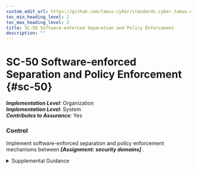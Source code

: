 ```yaml
---
custom_edit_url: https://github.com/tamus-cyber/standards.cyber.tamus.edu/tree/main/static/content/tamus.edu/TAMUS_profile.xml
toc_min_heading_level: 2
toc_max_heading_level: 2
title: SC-50 Software-enforced Separation and Policy Enforcement
description: ""
---
```


# SC-50 Software-enforced Separation and Policy Enforcement {#sc-50}

_**Implementation Level**_: Organization\
_**Implementation Level**_: System\
_**Contributes to Assurance**_: Yes

### Control

Implement software-enforced separation and policy enforcement mechanisms between <strong> <em>[Assignment: security domains]</em> </strong>.

<details>
  <summary>Supplemental Guidance</summary>

System owners may require additional strength of mechanism to ensure domain separation and policy enforcement for specific types of threats and environments of operation.

</details>

